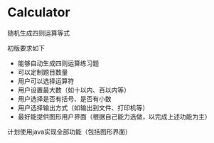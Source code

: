 # Calculator
 随机生成四则运算等式

初版要求如下

+ 能够自动生成四则运算练习题
+ 可以定制题目数量
+ 用户可以选择运算符
+ 用户设置最大数（如十以内、百以内等）
+ 用户选择是否有括号、是否有小数
+ 用户选择输出方式（如输出到文件、打印机等）
+ 最好能提供图形用户界面（根据自己能力选做，以完成上述功能为主）

计划使用java实现全部功能（包括图形界面）